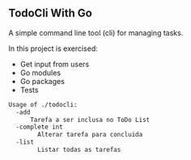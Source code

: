 ## TodoCli With Go

A simple command line tool (cli) for managing tasks.

In this project is exercised:

- Get input from users
- Go modules
- Go packages
- Tests

```zsh
Usage of ./todocli:
  -add 
      Tarefa a ser inclusa no ToDo List
  -complete int
    	Alterar tarefa para concluida
  -list
    	Listar todas as tarefas
```

